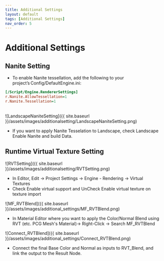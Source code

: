 ```yaml
---
title: Additional Settings
layout: default
tags: [Additional Settings]
nav_order: 5
---
```


# Additional Settings

## Nanite Setting
- To enable Nanite tessellation, add the following to your project’s Config/DefaultEngine.ini:
```ini
[/Script/Engine.RendererSettings]
r.Nanite.AllowTessellation=1
r.Nanite.Tessellation=1
```
  
<br>![LandscapeNaniteSetting]({{ site.baseurl }}/assets/images/additionalsetting/LandscapeNaniteSetting.png)
- If you want to apply Nanite Tesselation to Landscape, check Landscape Enable Nanite and build Data. 

## Runtime Virtual Texture Setting
![RVTSetting]({{ site.baseurl }}/assets/images/additionalsetting/RVTSetting.png)
- In Editor, Edit -> Project Settings -> Engine - Rendering -> Virtual Textures
- Check Enable virtual support and UnCheck Enable virtual texture on texture import

![MF_RVTBlend]({{ site.baseurl }}/assets/images/additional_settings/MF_RVTBlend.png)
- In Material Editor where you want to apply the Color/Normal Blend using RVT (etc. PCG Mesh's Material)-> Right-Click -> Search MF_RVTBlend

![Connect_RVTBlend]({{ site.baseurl }}/assets/images/additional_settings/Connect_RVTBlend.png)
- Connect the final Base Color and Normal as inputs to RVT_Blend, and link the output to the Result Node.
